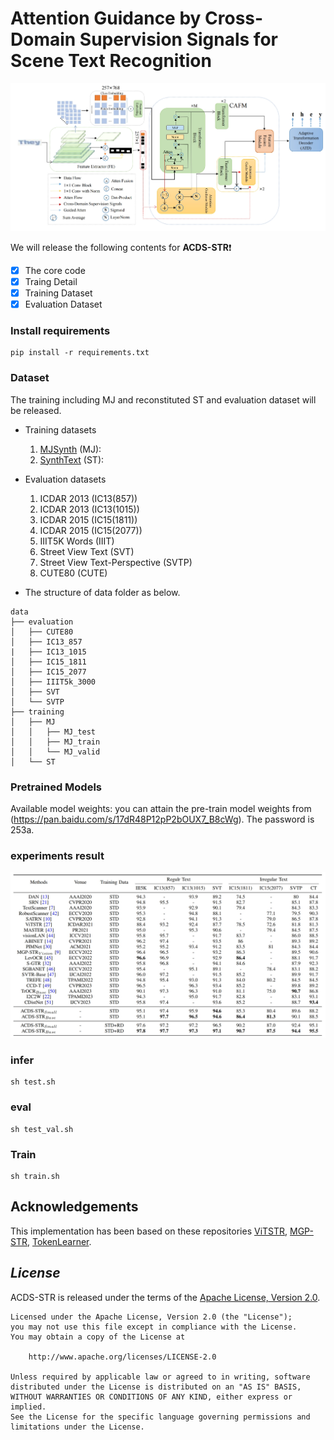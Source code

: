 # Attention Guidance by Cross-Domain Supervision Signals for Scene Text Recognition

![data_demo](/assets/images/networks.png)


We will release the following contents for **ACDS-STR**:exclamation:
- [x] The core code
- [x] Traing Detail
- [x] Training Dataset
- [x] Evaluation Dataset

### Install requirements

```
pip install -r requirements.txt
```


### Dataset

The training including MJ and reconstituted ST and evaluation dataset will be released.

- Training datasets

    1. [MJSynth]() (MJ): 
    2. [SynthText]() (ST):

- Evaluation datasets
    1. ICDAR 2013 (IC13(857))
    2. ICDAR 2013 (IC13(1015))
    3. ICDAR 2015 (IC15(1811))
    4. ICDAR 2015 (IC15(2077))
    5. IIIT5K Words (IIIT)
    6. Street View Text (SVT)
    7. Street View Text-Perspective (SVTP)
    8. CUTE80 (CUTE)

- The structure of data folder as below.
```
data
├── evaluation
│   ├── CUTE80
│   ├── IC13_857
|   ├── IC13_1015
│   ├── IC15_1811
│   ├── IC15_2077
│   ├── IIIT5k_3000
│   ├── SVT
│   └── SVTP
├── training
│   ├── MJ
│   │   ├── MJ_test
│   │   ├── MJ_train
│   │   └── MJ_valid
│   └── ST
```

### Pretrained Models 

Available model weights:
you can attain the pre-train model weights from (https://pan.baidu.com/s/17dR48P12pP2bOUX7_B8cWg). The password is 253a.


### experiments result
![experiments reuslts](/assets/images/experiments_result.png)

### infer
```
sh test.sh
```

### eval
```
sh test_val.sh
```

### Train
```
sh train.sh
```

## Acknowledgements
This implementation has been based on these repositories [ViTSTR](https://github.com/roatienza/deep-text-recognition-benchmark), [MGP-STR](https://github.com/AlibabaResearch/AdvancedLiterateMachinery/tree/main/OCR/MGP-STR), [TokenLearner](https://github.com/google-research/scenic/tree/main/scenic/projects/token_learner).


## *License*

ACDS-STR is released under the terms of the [Apache License, Version 2.0](LICENSE).

```
Licensed under the Apache License, Version 2.0 (the "License");
you may not use this file except in compliance with the License.
You may obtain a copy of the License at

    http://www.apache.org/licenses/LICENSE-2.0

Unless required by applicable law or agreed to in writing, software
distributed under the License is distributed on an "AS IS" BASIS,
WITHOUT WARRANTIES OR CONDITIONS OF ANY KIND, either express or implied.
See the License for the specific language governing permissions and
limitations under the License.
```
